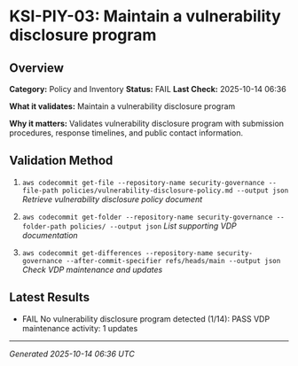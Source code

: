 # KSI-PIY-03: Maintain a vulnerability disclosure program

## Overview

**Category:** Policy and Inventory
**Status:** FAIL
**Last Check:** 2025-10-14 06:36

**What it validates:** Maintain a vulnerability disclosure program

**Why it matters:** Validates vulnerability disclosure program with submission procedures, response timelines, and public contact information.

## Validation Method

1. `aws codecommit get-file --repository-name security-governance --file-path policies/vulnerability-disclosure-policy.md --output json`
   *Retrieve vulnerability disclosure policy document*

2. `aws codecommit get-folder --repository-name security-governance --folder-path policies/ --output json`
   *List supporting VDP documentation*

3. `aws codecommit get-differences --repository-name security-governance --after-commit-specifier refs/heads/main --output json`
   *Check VDP maintenance and updates*

## Latest Results

- FAIL No vulnerability disclosure program detected (1/14): PASS VDP maintenance activity: 1 updates

---
*Generated 2025-10-14 06:36 UTC*
